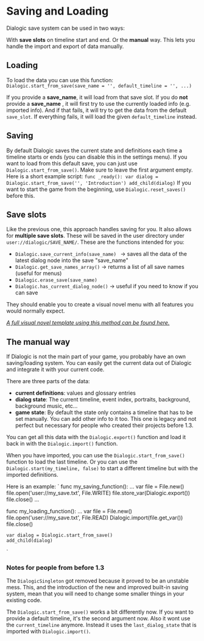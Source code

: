 # Saving and Loading

Dialogic save system can be used in two ways:

With **save slots** on timeline start and end. 
Or the **manual** way. This lets you handle the import and export of data manually.

## Loading
To load the data you can use this function: 
`Dialogic.start_from_save(save_name = '', default_timeline = '', ...)`

If you provide a **save_name**, it will load from that save slot.
If you do **not** provide a **save_name** , it will first try to use the currently loaded info (e.g. imported info). And if that fails, it will try to get the data from the default `save_slot`. 
If everything fails, it will load the given `default_timeline` instead.

## Saving
By default Dialogic saves the current state and definitions each time a timeline starts or ends (you can disable this in the settings menu).
If you want to load from this default save, you can just use `Dialogic.start_from_save()`. Make sure to leave the first argument empty.
Here is a short example script:
`
func _ready():
	var dialog = Dialogic.start_from_save('', 'Introduction')
	add_child(dialog)
`
If you want to start the game from the beginning, use `Dialogic.reset_saves()` before this.


## Save slots
Like the previous one, this approach handles saving for you. It also allows for **multiple save slots**. These will be saved in the user directory under `user://dialogic/SAVE_NAME/`.
These are the functions intended for you:
- `Dialogic.save_current_info(save_name) `
	-> saves all the data of the latest dialog node into the save "save_name"
- `Dialogic.get_save_names_array()`
	-> returns a list of all save names (useful for menus)
- `Dialogic.erase_save(save_name) `
- `Dialogic.has_current_dialog_node()` 
	-> useful if you need to know if you can save

They should enable you to create a visual novel menu with all features you would normally expect.

*[A full visual novel template using this method can be found here.](https://github.com/Dialogic-Godot/visual-novel-template)*

## The manual way
If Dialogic is not the main part of your game, you probably have an own saving/loading system. 
You can easily get the current data out of Dialogic and integrate it with your current code. 

There are three parts of the data:
- **current definitions**: values and glossary entries
- **dialog state**: The current timeline, event index, portraits, background, background music, etc...
- **game state**: By default the state only contains a timeline that has to be set manually. You can add other info to it too. This one is legacy and not perfect but necessary for people who created their projects before 1.3.

You can get all this data with the `Dialogic.export()` function and load it back in with the `Dialogic.import()` function.

When you have imported, you can use the `Dialogic.start_from_save()` function to load the last timeline.
Or you can use the `Dialogic.start(my_timeline, false)` to start a different timeline but with the imported definitions.

Here is an example:
`
func my_saving_function():
	...
	var file = File.new()
	file.open('user://my_save.txt', File.WRITE)
	file.store_var(Dialogic.export())
	file.close()
	...

func my_loading_function():
	...
	var file = File.new()
	file.open('user://my_save.txt', File.READ)
	Dialogic.import(file.get_var())
	file.close()
	
	var dialog = Dialogic.start_from_save()
	add_child(dialog)
`

### Notes for people from before 1.3
The `DialogicSingleton` got removed because it proved to be an unstable mess. This, and the introduction of the new and improved built-in saving system, mean that you will need to change some smaller things in your existing code.

The `Dialogic.start_from_save()` works a bit differently now. If you want to provide a default timeline, it's the second argument now. Also it wont use the `current_timeline` anymore. Instead it uses the `last_dialog_state` that is imported with `Dialogic.import()`.
